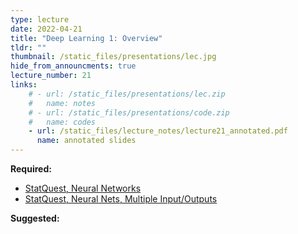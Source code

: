 ```yaml
---
type: lecture
date: 2022-04-21
title: "Deep Learning 1: Overview"
tldr: ""
thumbnail: /static_files/presentations/lec.jpg
hide_from_announcments: true
lecture_number: 21
links: 
    # - url: /static_files/presentations/lec.zip
    #   name: notes
    # - url: /static_files/presentations/code.zip
    #   name: codes
    - url: /static_files/lecture_notes/lecture21_annotated.pdf
      name: annotated slides
---
```

**Required:**
- [StatQuest, Neural Networks](https://www.youtube.com/watch?v=CqOfi41LfDw&list=PLblh5JKOoLUIxGDQs4LFFD--41Vzf-ME1&index=2&ab_channel=StatQuestwithJoshStarmer)
- [StatQuest, Neural Nets, Multiple Input/Outputs](https://www.youtube.com/watch?v=83LYR-1IcjA&list=PLblh5JKOoLUIxGDQs4LFFD--41Vzf-ME1&index=8&ab_channel=StatQuestwithJoshStarmer)

**Suggested:**
